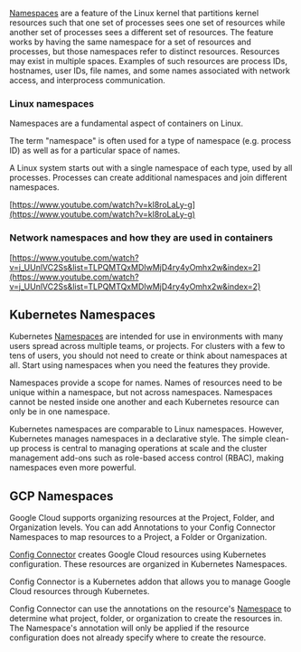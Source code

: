 
[Namespaces](https://www.openshift.com/blog/kubernetes-namespaces-demystified-how-to-make-the-most-of-them) are a feature of the Linux kernel that partitions kernel resources such that one set of processes sees one set of resources while another set of processes sees a different set of resources. The feature works by having the same namespace for a set of resources and processes, but those namespaces refer to distinct resources. Resources may exist in multiple spaces. Examples of such resources are process IDs, hostnames, user IDs, file names, and some names associated with network access, and interprocess communication.



### Linux namespaces

Namespaces are a fundamental aspect of containers on Linux.

The term "namespace" is often used for a type of namespace (e.g. process ID) as well as for a particular space of names.

A Linux system starts out with a single namespace of each type, used by all processes. Processes can create additional namespaces and join different namespaces.

[https://www.youtube.com/watch?v=kl8roLaLy-g](https://www.youtube.com/watch?v=kl8roLaLy-g)

### Network namespaces and how they are used in containers

[https://www.youtube.com/watch?v=j_UUnlVC2Ss&list=TLPQMTQxMDIwMjD4ry4yOmhx2w&index=2](https://www.youtube.com/watch?v=j_UUnlVC2Ss&list=TLPQMTQxMDIwMjD4ry4yOmhx2w&index=2)


## Kubernetes Namespaces

Kubernetes [Namespaces](https://kubernetes.io/docs/concepts/overview/working-with-objects/namespaces/) are intended for use in environments with many users spread across multiple teams, or projects. For clusters with a few to tens of users, you should not need to create or think about namespaces at all. Start using namespaces when you need the features they provide.

Namespaces provide a scope for names. Names of resources need to be unique within a namespace, but not across namespaces. Namespaces cannot be nested inside one another and each Kubernetes resource can only be in one namespace.

Kubernetes namespaces are comparable to Linux namespaces. However, Kubernetes manages namespaces in a declarative style. The simple clean-up process is central to managing operations at scale and the cluster management add-ons such as role-based access control (RBAC), making namespaces even more powerful.

## GCP Namespaces

Google Cloud supports organizing resources at the Project, Folder, and Organization levels. You can add Annotations to your Config Connector Namespaces to map resources to a Project, a Folder or Organization.

[Config Connector](https://cloud.google.com/config-connector/docs/overview) creates Google Cloud resources using Kubernetes configuration. These resources are organized in Kubernetes Namespaces.

Config Connector is a Kubernetes addon that allows you to manage Google Cloud resources through Kubernetes.

Config Connector can use the annotations on the resource's [Namespace](https://cloud.google.com/config-connector/docs/concepts/namespaces-and-projects)  to determine what project, folder, or organization to create the resources in. The Namespace's annotation will only be applied if the resource configuration does not already specify where to create the resource. 



